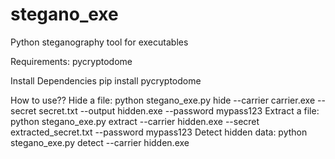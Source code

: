 # stegano_exe
Python steganography tool for executables

Requirements: pycryptodome

Install Dependencies
pip install pycryptodome

How to use??
Hide a file: python stegano_exe.py hide --carrier carrier.exe --secret secret.txt --output hidden.exe --password mypass123
Extract a file: python stegano_exe.py extract --carrier hidden.exe --secret extracted_secret.txt --password mypass123
Detect hidden data: python stegano_exe.py detect --carrier hidden.exe
